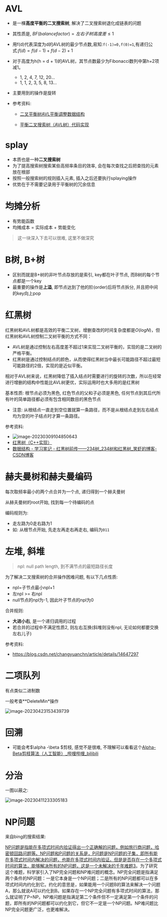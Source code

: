 # 	AVL

- 是一棵**高度平衡的二叉搜索树**, 解决了二叉搜索树退化成链表的问题
- 其性质是, $BF(balance factor)=左右子树高度差\leq 1$
- 用f(d)代表深度为d的AVL树的最少节点数,易知:`f(-1)=0,f(0)=1`,有递归公式:$f(d) = f(d-1)+f(d-2)+1$
- 对于高度为h(h = d + 1)的AVL树，其节点数最少为Fibonacci数列中第h+2项减1。
  - 1, 2, 4, 7, 12, 20...
  - 1, 1, 2, 3, 5, 8, 13...

- 主要用到的操作是旋转
- 参考资料:
  - [二叉平衡树AVL平衡调整数据结构](https://www.bilibili.com/video/BV1xE411h7dd/?vd_source=fc348f083480294816113d924016802c)

  - [平衡二叉搜索树（AVL树）代码实现](https://www.bilibili.com/video/BV1NV411E7DQ/?spm_id_from=333.788.recommend_more_video.3&vd_source=fc348f083480294816113d924016802c)



# splay

- 本质也是一种**二叉搜索树**
- 为了提高搜索树搜索某些高频率条目的效率, 会在每次查找之后把查找的元素放在根部
- 按照一般搜索树的规则插入元素, 插入之后还要执行splaying操作
- 优势在于不需要记录用于平衡树的冗余信息



# 均摊分析

- 有势能函数
- 均摊成本 = 实际成本 + 势能变化

> 这一块深入下去可以很难, 这里不做深究



# B树, B+树

- 区别而就是B+树的非叶节点存放的是索引, key都在叶子节点, 而B树的每个节点都是一个key
- 最重要的操作是**上溢**, 即节点达到了他的阶(order)后将节点拆分, 并且把中间的key向上pop



# 红黑树

红黑树和AVL树都是高效的平衡二叉树，增删查改的时间复杂度都是$O(logN)$，但红黑树和AVL树控制二叉树平衡的方式不同：

- AVL树是通过控制左右高度差不超过1来实现二叉树平衡的，实现的是二叉树的严格平衡。
- 红黑树是通过控制结点的颜色，从而使得红黑树当中最长可能路径不超过最短可能路径的2倍，实现的是近似平衡。

相对于AVL树来说，红黑树降低了插入结点时需要进行的旋转的次数，所以在经常进行增删的结构中性能比AVL树更优，实际运用时也大多用的是红黑树



基本性质: 根节点必须为黑色, 红色节点的父和子必须是黑色, 任何节点到其后代所有叶的简单路径都必须有包含相同数目的黑色节点

- 注意: 从根结点一直走到空位置就算一条路径，而不是从根结点走到左右结点均为空的叶子结点时才算一条路径。

参考资料:
- ![image-20230309104850643](https://raw.staticdn.net/Tianjiangyigeyi/img/master/202303091048756.png)
- [红黑树（C++实现）](https://blog.csdn.net/chenlong_cxy/article/details/121481859?ops_request_misc=%257B%2522request%255Fid%2522%253A%2522167826150816800222872051%2522%252C%2522scm%2522%253A%252220140713.130102334..%2522%257D&request_id=167826150816800222872051&biz_id=0&utm_medium=distribute.pc_search_result.none-task-blog-2~all~top_positive~default-1-121481859-null-null.142^v73^pc_search_v2,201^v4^add_ask,239^v2^insert_chatgpt&utm_term=%E7%BA%A2%E9%BB%91%E6%A0%91c%2B%2B%E5%AE%9E%E7%8E%B0)
- [数据结构 - 学习笔记 - 红黑树前传——234树_234树和红黑树_笑虾的博客-CSDN博客](https://blog.csdn.net/jx520/article/details/128514993)



# 赫夫曼树和赫夫曼编码

每次取频率最小的两个点合并为一个点, 递归得到一个赫夫曼树

从赫夫曼树的root开始, 找到每一个待编码的点

编码规则为:

- 走左路为0走右路为1
- 如: 从根节点开始, 先走左再走右再走右, 编码为`011`



# 左堆, 斜堆

> npl: null path length, 到不满节点的最短路径长度

为了解决二叉搜索树的合并操作困难问题, 有以下几点性质: 

- npl=子节点最小npl+1
- 左npl >= 右npl
- null节点的npl为-1, 因此叶子节点的npl为0



合并规则:

- **大进小右**, 是一个递归调用的过程
- 若合并的过程中不满足性质2, 则左右互换(斜堆则没有npl, 无论如何都要交换左右儿子)



参考资料:

- https://blog.csdn.net/changyuanchn/article/details/14647297



# 二项队列

有点类似二进制数

一般考查**DeleteMin*操作

![image-20230423153439739](https://raw.staticdn.net/Tianjiangyigeyi/img/master/202304231554729.png)



# 回溯

- 可能会考$\alpha -\beta $剪枝, 感觉不是很难, 不理解可以看看这个[Alpha-Beta剪枝算法（人工智能）_哔哩哔哩_bilibili](https://www.bilibili.com/video/BV1Bf4y11758/?spm_id_from=333.788.recommend_more_video.0&vd_source=fc348f083480294816113d924016802c)



# 分治

一图以蔽之:

![image-20230411233305183](https://raw.staticdn.net/Tianjiangyigeyi/img/master/202304112334953.png)



# NP问题

来自bing的搜索结果:

[NP问题是指能在多项式时间内验证得出一个正确解的问题，例如旅行商问题，哈密顿回路问题等。NP问题和P问题的关系是，P问题是NP问题的子集，即所有能在多项式时间内解决的问题，也能在多项式时间内验证。但是是否存在一个多项式时间的算法，能够解决所有的NP问题，这是一个未解决的千年难题](https://zhuanlan.zhihu.com/p/141884913)[3](https://zhuanlan.zhihu.com/p/141884913)。为了研究这个难题，科学家引入了NP完全问题和NP难问题的概念。NP完全问题是指满足两个条件的NP问题：一是它本身是一个NP问题；二是所有的NP问题都可以在多项式时间内约化到它。约化的意思是，如果能用一个问题B的算法来解决一个问题A，那么就说A可以约化到B。如果存在一个NP完全问题有多项式时间的算法，那么就证明了P=NP。NP难问题是指满足第二个条件但不一定满足第一个条件的问题，即所有的NP问题都可以约化到它，但它不一定是一个NP问题。NP难问题比NP完全问题更广泛，也更难解决。
